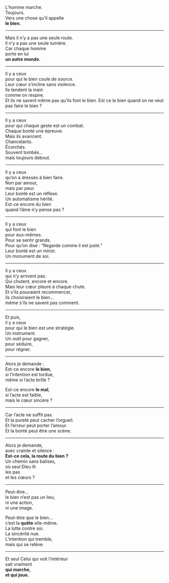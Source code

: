 L’homme marche.  
Toujours.  
Vers une chose qu’il appelle  
**le bien.**

---

Mais il n’y a pas une seule route.  
Il n’y a pas une seule lumière.  
Car chaque homme  
porte en lui  
**un autre monde.**

---

Il y a ceux  
pour qui le bien coule de source.  
Leur cœur s’incline sans violence.  
Ils tendent la main  
comme on respire.  
Et ils ne savent même pas qu’ils font le bien.
Est ce le bien quand on ne veut pas faire le bien ?

---

Il y a ceux  
pour qui chaque geste est un combat.  
Chaque bonté une épreuve.  
Mais ils avancent.  
Chancelants.  
Écorchés.  
Souvent tombés…  
mais toujours debout.

---

Il y a ceux  
qu’on a dressés à bien faire.  
Non par amour,  
mais par peur.  
Leur bonté est un réflexe.  
Un automatisme hérité.  
Est-ce encore du bien  
quand l’âme n’y pense pas ?

---

Il y a ceux  
qui font le bien  
pour eux-mêmes.  
Pour se sentir grands.  
Pour qu’on dise : “Regarde comme il est juste.”  
Leur bonté est un miroir.  
Un monument de soi.

---

Il y a ceux  
qui n’y arrivent pas.  
Qui chutent, encore et encore.  
Mais leur cœur pleure à chaque chute.  
Et s’ils pouvaient recommencer,  
ils choisiraient le bien…  
même s’ils ne savent pas comment.

---

Et puis,  
il y a ceux  
pour qui le bien est une stratégie.  
Un instrument.  
Un outil pour gagner,  
pour séduire,  
pour régner.

---

Alors je demande :  
Est-ce encore **le bien**,  
si l’intention est tordue,  
même si l’acte brille ?

Est-ce encore **le mal**,  
si l’acte est faible,  
mais le cœur sincère ?

---

Car l’acte ne suffit pas.  
Et la pureté peut cacher l’orgueil.  
Et l’erreur peut porter l’amour.  
Et la bonté peut être une scène.

---

Alors je demande,  
avec crainte et silence :  
**Est-ce cela, la route du bien ?**  
Un chemin sans balises,  
où seul Dieu lit  
les pas  
et les cœurs ?

---

Peut-être…  
le bien n’est pas un lieu,  
ni une action,  
ni une image.

Peut-être que le bien…  
c’est la **quête** elle-même.  
La lutte contre soi.  
La sincérité nue.  
L’intention qui tremble,  
mais qui se relève.

---

Et seul Celui qui voit l’intérieur  
sait vraiment  
**qui marche,  
et qui joue.**
